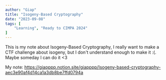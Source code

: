 ```yaml
---
author: "Giap"
title: "Isogeny-Based Cryptography"
date: "2023-09-08"
tags: [
    "Learning", "Ready to CIMPA 2024"
]
---
```

This is my note about Isogeny-Based Cryptography, I really want to make a CTF challenge about isogeny, but I don't understand enough to make it :(. Maybe someday I can do it <3

My note: https://giapppp.notion.site/giapppp/Isogeny-based-cryptography-aec3e90af4d14ca1a3db8be7ffd0794a